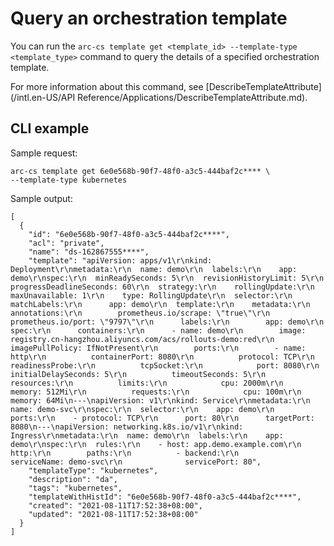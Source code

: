 # Query an orchestration template

You can run the `arc-cs template get <template_id> --template-type <template_type>` command to query the details of a specified orchestration template.

For more information about this command, see [DescribeTemplateAttribute](/intl.en-US/API Reference/Applications/DescribeTemplateAttribute.md).

## CLI example

Sample request:

```
arc-cs template get 6e0e568b-90f7-48f0-a3c5-444baf2c**** \
--template-type kubernetes
```

Sample output:

```
[
  {
    "id": "6e0e568b-90f7-48f0-a3c5-444baf2c****",
    "acl": "private",
    "name": "ds-162867555****",
    "template": "apiVersion: apps/v1\r\nkind: Deployment\r\nmetadata:\r\n  name: demo\r\n  labels:\r\n    app: demo\r\nspec:\r\n  minReadySeconds: 5\r\n  revisionHistoryLimit: 5\r\n  progressDeadlineSeconds: 60\r\n  strategy:\r\n    rollingUpdate:\r\n      maxUnavailable: 1\r\n    type: RollingUpdate\r\n  selector:\r\n    matchLabels:\r\n      app: demo\r\n  template:\r\n    metadata:\r\n      annotations:\r\n        prometheus.io/scrape: \"true\"\r\n        prometheus.io/port: \"9797\"\r\n      labels:\r\n        app: demo\r\n    spec:\r\n      containers:\r\n      - name: demo\r\n        image: registry.cn-hangzhou.aliyuncs.com/acs/rollouts-demo:red\r\n        imagePullPolicy: IfNotPresent\r\n        ports:\r\n        - name: http\r\n          containerPort: 8080\r\n          protocol: TCP\r\n        readinessProbe:\r\n          tcpSocket:\r\n            port: 8080\r\n          initialDelaySeconds: 5\r\n          timeoutSeconds: 5\r\n        resources:\r\n          limits:\r\n            cpu: 2000m\r\n            memory: 512Mi\r\n          requests:\r\n            cpu: 100m\r\n            memory: 64Mi\n---\napiVersion: v1\r\nkind: Service\r\nmetadata:\r\n  name: demo-svc\r\nspec:\r\n  selector:\r\n    app: demo\r\n  ports:\r\n    - protocol: TCP\r\n      port: 80\r\n      targetPort: 8080\n---\napiVersion: networking.k8s.io/v1\r\nkind: Ingress\r\nmetadata:\r\n  name: demo\r\n  labels:\r\n    app: demo\r\nspec:\r\n  rules:\r\n    - host: app.demo.example.com\r\n      http:\r\n        paths:\r\n          - backend:\r\n              serviceName: demo-svc\r\n              servicePort: 80",
    "templateType": "kubernetes",
    "description": "da",
    "tags": "kubernetes",
    "templateWithHistId": "6e0e568b-90f7-48f0-a3c5-444baf2c****",
    "created": "2021-08-11T17:52:38+08:00",
    "updated": "2021-08-11T17:52:38+08:00"
  }
]
```

